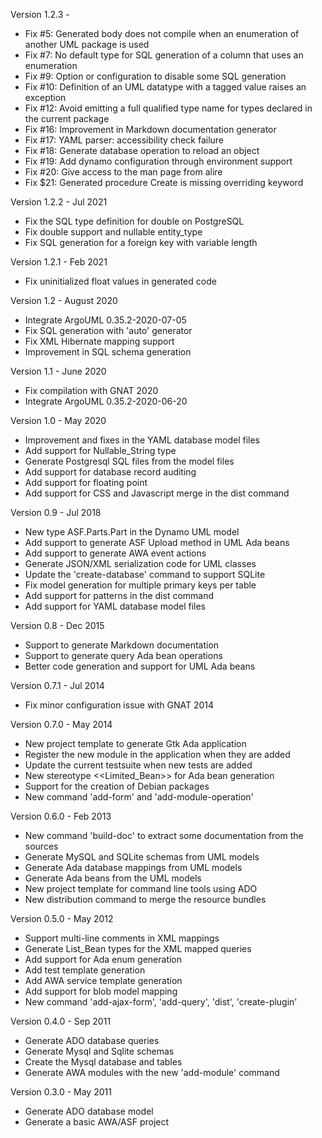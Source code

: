 Version 1.2.3   -
  - Fix #5: Generated body does not compile when an enumeration of another UML package is used
  - Fix #7: No default type for SQL generation of a column that uses an enumeration
  - Fix #9: Option or configuration to disable some SQL generation
  - Fix #10: Definition of an UML datatype with a tagged value raises an exception
  - Fix #12: Avoid emitting a full qualified type name for types declared in the current package
  - Fix #16: Improvement in Markdown documentation generator
  - Fix #17: YAML parser: accessibility check failure
  - Fix #18: Generate database operation to reload an object
  - Fix #19: Add dynamo configuration through environment support
  - Fix #20: Give access to the man page from alire
  - Fix $21: Generated procedure Create is missing overriding keyword

Version 1.2.2   - Jul 2021
  - Fix the SQL type definition for double on PostgreSQL
  - Fix double support and nullable entity_type
  - Fix SQL generation for a foreign key with variable length

Version 1.2.1   - Feb 2021
  - Fix uninitialized float values in generated code

Version 1.2     - August 2020
  - Integrate ArgoUML 0.35.2-2020-07-05
  - Fix SQL generation with 'auto' generator
  - Fix XML Hibernate mapping support
  - Improvement in SQL schema generation

Version 1.1     - June 2020
  - Fix compilation with GNAT 2020
  - Integrate ArgoUML 0.35.2-2020-06-20

Version 1.0     - May 2020
  - Improvement and fixes in the YAML database model files
  - Add support for Nullable_String type
  - Generate Postgresql SQL files from the model files
  - Add support for database record auditing
  - Add support for floating point
  - Add support for CSS and Javascript merge in the dist command

Version 0.9     - Jul 2018
  - New type ASF.Parts.Part in the Dynamo UML model
  - Add support to generate ASF Upload method in UML Ada beans
  - Add support to generate AWA event actions
  - Generate JSON/XML serialization code for UML classes
  - Update the 'create-database' command to support SQLite
  - Fix model generation for multiple primary keys per table
  - Add support for <exclude> patterns in the dist command
  - Add support for YAML database model files

Version 0.8     - Dec 2015
  - Support to generate Markdown documentation
  - Support to generate query Ada bean operations
  - Better code generation and support for UML Ada beans

Version 0.7.1   - Jul 2014
  - Fix minor configuration issue with GNAT 2014

Version 0.7.0   - May 2014
  - New project template to generate Gtk Ada application
  - Register the new module in the application when they are added
  - Update the current testsuite when new tests are added
  - New stereotype <<Limited_Bean>> for Ada bean generation
  - Support for the creation of Debian packages
  - New command 'add-form' and 'add-module-operation'

Version 0.6.0   - Feb 2013
  - New command 'build-doc' to extract some documentation from the sources
  - Generate MySQL and SQLite schemas from UML models
  - Generate Ada database mappings from UML models
  - Generate Ada beans from the UML models
  - New project template for command line tools using ADO
  - New distribution command to merge the resource bundles

Version 0.5.0   - May 2012
  - Support multi-line comments in XML mappings
  - Generate List_Bean types for the XML mapped queries
  - Add support for Ada enum generation
  - Add test template generation
  - Add AWA service template generation
  - Add support for blob model mapping
  - New command 'add-ajax-form', 'add-query', 'dist', 'create-plugin'

Version 0.4.0	- Sep 2011
  - Generate ADO database queries
  - Generate Mysql and Sqlite schemas
  - Create the Mysql database and tables
  - Generate AWA modules with the new 'add-module' command

Version 0.3.0	- May 2011
  - Generate ADO database model
  - Generate a basic AWA/ASF project
